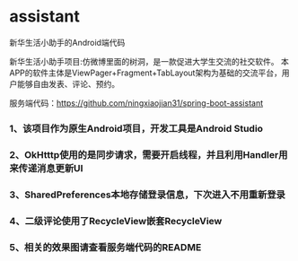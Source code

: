 # assistant
新华生活小助手的Android端代码

新华生活小助手项目:仿微博里面的树洞，是一款促进大学生交流的社交软件。
本APP的软件主体是ViewPager+Fragment+TabLayout架构为基础的交流平台，用户能够自由发表、评论、预约。

服务端代码：https://github.com/ningxiaojian31/spring-boot-assistant

### 1、该项目作为原生Android项目，开发工具是Android Studio

### 2、OkHtttp使用的是同步请求，需要开启线程，并且利用Handler用来传递消息更新UI

### 3、SharedPreferences本地存储登录信息，下次进入不用重新登录

### 4、二级评论使用了RecycleView嵌套RecycleView

### 5、相关的效果图请查看服务端代码的README


